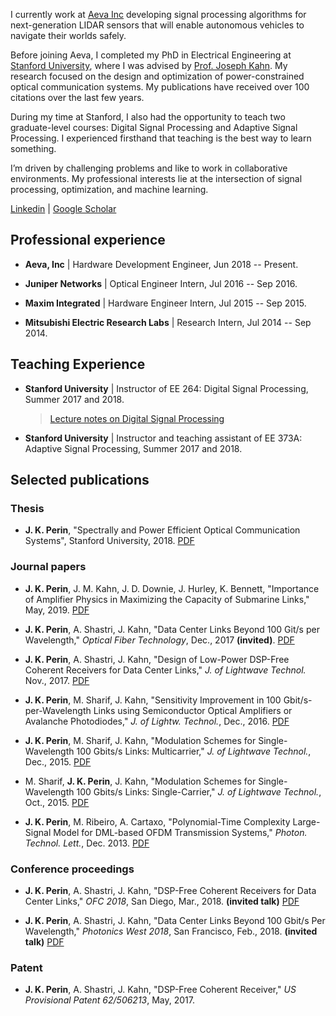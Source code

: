 I currently work at [Aeva Inc](http://www.aeva.ai/) developing signal processing algorithms for next-generation LIDAR sensors that will enable autonomous vehicles to navigate their worlds safely.

Before joining Aeva, I completed my PhD in Electrical Engineering at [Stanford University](https://ee.stanford.edu/), where I was advised by [Prof. Joseph Kahn](https://ee.stanford.edu/~jmk/). My research focused on the design and optimization of power-constrained optical communication systems. My publications have received over 100 citations over the last few years.

During my time at Stanford, I also had the opportunity to teach two graduate-level courses: Digital Signal Processing and Adaptive Signal Processing. I experienced firsthand that teaching is the best way to learn something.

I’m driven by challenging problems and like to work in collaborative environments. My professional interests lie at the intersection of signal processing, optimization, and machine learning.

[Linkedin](https://www.linkedin.com/in/jose-krause-perin/) \| [Google Scholar](https://scholar.google.com/citations?user=JeihKR8AAAAJ&hl=en)

## Professional experience

* __Aeva, Inc__ \| Hardware Development Engineer, Jun 2018 -- Present.

* __Juniper Networks__ \| Optical Engineer Intern, Jul 2016 -- Sep 2016.

* __Maxim Integrated__ \| Hardware Engineer Intern, Jul 2015 -- Sep 2015.

* __Mitsubishi Electric Research Labs__ \| Research Intern, Jul 2014 -- Sep 2014.

## Teaching Experience

* __Stanford University__ \| Instructor of EE 264: Digital Signal Processing, Summer 2017 and 2018.
    > [Lecture notes on Digital Signal Processing](https://jkperin.github.io/DSP/)

* __Stanford University__ \| Instructor and teaching assistant of EE 373A: Adaptive Signal Processing, Summer 2017 and 2018.

## Selected publications

### Thesis

* __J. K. Perin__, "Spectrally and Power Efficient Optical Communication Systems", Stanford University, 2018. [PDF](https://arxiv.org/abs/1806.01945)

### Journal papers

*  __J. K. Perin__, J. M. Kahn, J. D. Downie, J. Hurley, K. Bennett, "Importance of Amplifier Physics in Maximizing the Capacity of Submarine Links," May, 2019. [PDF](https://arxiv.org/abs/1803.07905)

* __J. K. Perin__, A. Shastri, J. Kahn, "Data Center Links Beyond 100 Git/s per Wavelength," _Optical Fiber Technology_, Dec., 2017 __(invited)__. [PDF](https://github.com/jkperin/jkperin.github.io/raw/master/publications/data_center_review.pdf)

* __J. K. Perin__, A. Shastri, J. Kahn, "Design of Low-Power DSP-Free Coherent Receivers for Data Center Links," _J. of Lightwave Technol._ Nov., 2017. [PDF](https://github.com/jkperin/jkperin.github.io/raw/master/publications/DSP-free_coherent.pdf)

* __J. K. Perin__, M. Sharif, J. Kahn, "Sensitivity Improvement in 100 Gbit/s-per-Wavelength Links using Semiconductor Optical Amplifiers or Avalanche Photodiodes," _J. of Lightw. Technol._,  Dec., 2016. [PDF](https://github.com/jkperin/jkperin.github.io/raw/master/publications/SOA_vs_APD_100G.pdf)

* __J. K. Perin__, M. Sharif, J. Kahn, "Modulation Schemes for Single-Wavelength 100 Gbits/s Links: Multicarrier," _J. of Lightwave Technol._, Dec., 2015. [PDF](https://github.com/jkperin/jkperin.github.io/raw/master/publications/100G-multicarrier.pdf)

* M. Sharif, __J. K. Perin__, J. Kahn, "Modulation Schemes for Single-Wavelength 100 Gbits/s Links: Single-Carrier," _J. of Lightwave Technol._, Oct., 2015. [PDF](https://github.com/jkperin/jkperin.github.io/raw/master/publications/100G-singlecarrier.pdf)

* __J. K. Perin__, M. Ribeiro, A. Cartaxo, "Polynomial-Time Complexity Large-Signal Model for DML-based OFDM Transmission Systems,"  _Photon. Technol. Lett._, Dec. 2013. [PDF](https://github.com/jkperin/jkperin.github.io/raw/master/publications/pol-time-large-signal-model.pdf)

### Conference proceedings

* __J. K. Perin__, A. Shastri, J. Kahn, "DSP-Free Coherent Receivers for Data Center Links," _OFC 2018_, San Diego, Mar., 2018. __(invited talk)__ [PDF](https://github.com/jkperin/jkperin.github.io/raw/master/publications/OFC_DSP_free_coherent.pdf)

* __J. K. Perin__, A. Shastri, J. Kahn, "Data Center Links Beyond 100 Gbit/s Per Wavelength," _Photonics West 2018_, San Francisco, Feb., 2018. __(invited talk)__ [PDF](https://github.com/jkperin/jkperin.github.io/raw/master/publications/PW_DC_review.pdf)


### Patent
* __J. K. Perin__, A. Shastri, J. Kahn, "DSP-Free Coherent Receiver," _US Provisional Patent 62/506213_, May, 2017.

